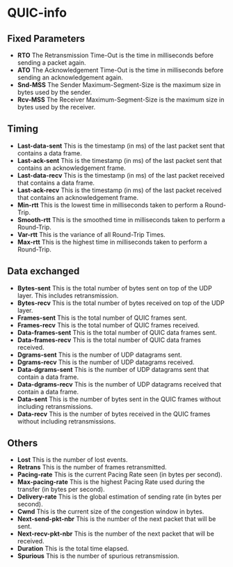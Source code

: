 # QUIC-info

## Fixed Parameters

- **RTO** The Retransmission Time-Out is the time in milliseconds before sending a packet again. 
- **ATO** The Acknowledgement Time-Out is the time in milliseconds before sending an acknowledgement again.
- **Snd-MSS** The Sender Maximum-Segment-Size is the maximum size in bytes used by the sender.
- **Rcv-MSS** The Receiver Maximum-Segment-Size is the maximum size in bytes used by the receiver.

## Timing

- **Last-data-sent** This is the timestamp (in ms) of the last packet sent that contains a data frame.
- **Last-ack-sent** This is the timestamp (in ms) of the last packet sent that contains an acknowledgement frame.
- **Last-data-recv** This is the timestamp (in ms) of the last packet received that contains a data frame.
- **Last-ack-recv** This is the timestamp (in ms) of the last packet received that contains an acknowledgement frame.
- **Min-rtt** This is the lowest time in milliseconds taken to perform a Round-Trip.
- **Smooth-rtt** This is the smoothed time in milliseconds taken to perform a Round-Trip.
- **Var-rtt** This is the variance of all Round-Trip Times.
- **Max-rtt** This is the highest time in milliseconds taken to perform a Round-Trip.

## Data exchanged

- **Bytes-sent** This is the total number of bytes sent on top of the UDP layer. This includes retransmission.
- **Bytes-recv** This is the total number of bytes received on top of the UDP layer.
- **Frames-sent** This is the total number of QUIC frames sent. 
- **Frames-recv** This is the total number of QUIC frames received. 
- **Data-frames-sent** This is the total number of QUIC data frames sent. 
- **Data-frames-recv** This is the total number of QUIC data frames received. 
- **Dgrams-sent** This is the number of UDP datagrams sent. 
- **Dgrams-recv** This is the number of UDP datagrams received. 
- **Data-dgrams-sent** This is the number of UDP datagrams sent that contain a data frame. 
- **Data-dgrams-recv** This is the number of UDP datagrams received that contain a data frame. 
- **Data-sent** This is the number of bytes sent in the QUIC frames without including retransmissions.
- **Data-recv**  This is the number of bytes received in the QUIC frames without including retransmissions.

## Others

- **Lost** This is the number of lost events.
- **Retrans** This is the number of frames retransmitted. 
- **Pacing-rate** This is the current Pacing Rate seen (in bytes per second).
- **Max-pacing-rate** This is the highest Pacing Rate used during the transfer (in bytes per second).
- **Delivery-rate** This is the global estimation of sending rate (in bytes per second).
- **Cwnd** This is the current size of the congestion window in bytes.
- **Next-send-pkt-nbr** This is the number of the next packet that will be sent. 
- **Next-recv-pkt-nbr** This is the number of the next packet that will be received.
- **Duration** This is the total time elapsed.
- **Spurious** This is the number of spurious retransmission.  